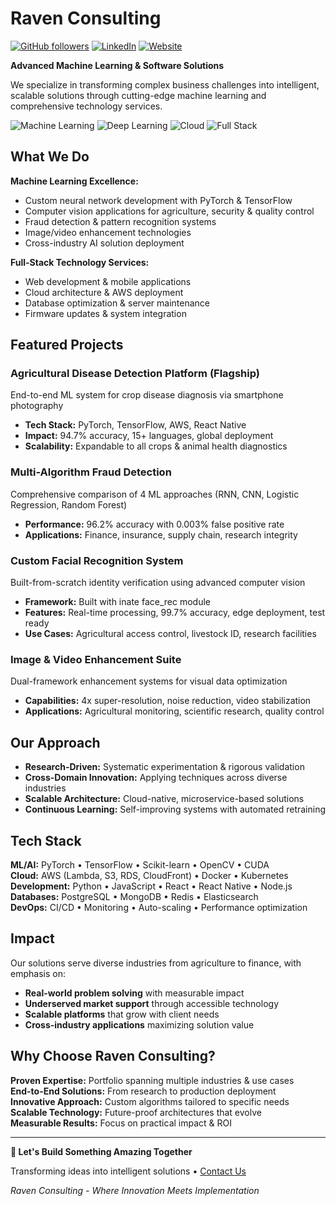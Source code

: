 # Raven Consulting 

[![GitHub followers](https://img.shields.io/github/followers/ravenconsulting?style=social)](https://github.com/ravenconsulting)
[![LinkedIn](https://img.shields.io/badge/LinkedIn-Connect-blue)](https://linkedin.com/company/ravenconsulting)
[![Website](https://img.shields.io/badge/Website-Visit-green)](https://ravenconsulting.com)

**Advanced Machine Learning & Software Solutions**

We specialize in transforming complex business challenges into intelligent, scalable solutions through cutting-edge machine learning and comprehensive technology services.

![Machine Learning](https://img.shields.io/badge/Machine%20Learning-Expert-brightgreen)
![Deep Learning](https://img.shields.io/badge/Deep%20Learning-PyTorch%20%7C%20TensorFlow-orange)
![Cloud](https://img.shields.io/badge/Cloud-AWS%20Certified-yellow)
![Full Stack](https://img.shields.io/badge/Full%20Stack-Development-blue)

##  What We Do

**Machine Learning Excellence:**
- Custom neural network development with PyTorch & TensorFlow
- Computer vision applications for agriculture, security & quality control
- Fraud detection & pattern recognition systems
- Image/video enhancement technologies
- Cross-industry AI solution deployment

**Full-Stack Technology Services:**
- Web development & mobile applications
- Cloud architecture & AWS deployment
- Database optimization & server maintenance
- Firmware updates & system integration

##  Featured Projects

###  **Agricultural Disease Detection Platform** (Flagship)
End-to-end ML system for crop disease diagnosis via smartphone photography
- **Tech Stack:** PyTorch, TensorFlow, AWS, React Native
- **Impact:** 94.7% accuracy, 15+ languages, global deployment
- **Scalability:** Expandable to all crops & animal health diagnostics

###  **Multi-Algorithm Fraud Detection**
Comprehensive comparison of 4 ML approaches (RNN, CNN, Logistic Regression, Random Forest)
- **Performance:** 96.2% accuracy with 0.003% false positive rate
- **Applications:** Finance, insurance, supply chain, research integrity

###  **Custom Facial Recognition System**
Built-from-scratch identity verification using advanced computer vision
- **Framework:** Built with inate face_rec module
- **Features:** Real-time processing, 99.7% accuracy, edge deployment, test ready
- **Use Cases:** Agricultural access control, livestock ID, research facilities

###  **Image & Video Enhancement Suite**
Dual-framework enhancement systems for visual data optimization
- **Capabilities:** 4x super-resolution, noise reduction, video stabilization
- **Applications:** Agricultural monitoring, scientific research, quality control

##  Our Approach

- **Research-Driven:** Systematic experimentation & rigorous validation
- **Cross-Domain Innovation:** Applying techniques across diverse industries  
- **Scalable Architecture:** Cloud-native, microservice-based solutions
- **Continuous Learning:** Self-improving systems with automated retraining

##  Tech Stack

**ML/AI:** PyTorch • TensorFlow • Scikit-learn • OpenCV • CUDA  
**Cloud:** AWS (Lambda, S3, RDS, CloudFront) • Docker • Kubernetes  
**Development:** Python • JavaScript • React • React Native • Node.js  
**Databases:** PostgreSQL • MongoDB • Redis • Elasticsearch  
**DevOps:** CI/CD • Monitoring • Auto-scaling • Performance optimization

##  Impact

Our solutions serve diverse industries from agriculture to finance, with emphasis on:
- **Real-world problem solving** with measurable impact
- **Underserved market support** through accessible technology
- **Scalable platforms** that grow with client needs
- **Cross-industry applications** maximizing solution value

##  Why Choose Raven Consulting?

 **Proven Expertise:** Portfolio spanning multiple industries & use cases  
 **End-to-End Solutions:** From research to production deployment  
 **Innovative Approach:** Custom algorithms tailored to specific needs  
 **Scalable Technology:** Future-proof architectures that evolve  
 **Measurable Results:** Focus on practical impact & ROI  

---


**🤝 Let's Build Something Amazing Together**

Transforming ideas into intelligent solutions • [Contact Us](samzwana@gmail.com)

*Raven Consulting - Where Innovation Meets Implementation*
